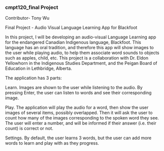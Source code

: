### cmpt120_final Project
Contributor- Tony Wu

Final Project - Audio Visual Language Learning App for Blackfoot 


In this project, I will be developing an audio-visual Language Learning app for the endangered Canadian Indigenous language, Blackfoot. This language has an oral tradition, and therefore this app will show images to the user while playing audio, to help them associate word sounds to objects such as apples, child, etc. This project is a collaboration with Dr. Eldon Yellowhorn in the Indigenous Studies Department, and the Peigan Board of Education in Lethbridge, Alberta.

The application has 3 parts:

Learn. Images are shown to the user while listening to the audio. By pressing Enter, the user can listen to words and see their corresponding image.

Play. The application will play the audio for a word, then show the user images of several items, possibly overlapped. Then it will ask the user to count how many of the images corresponding to the spoken word they see. The user will enter a number, and will be informed if their answer (i.e. their count) is correct or not.

Settings. By default, the user learns 3 words, but the user can add more words to learn and play with as they progress.
